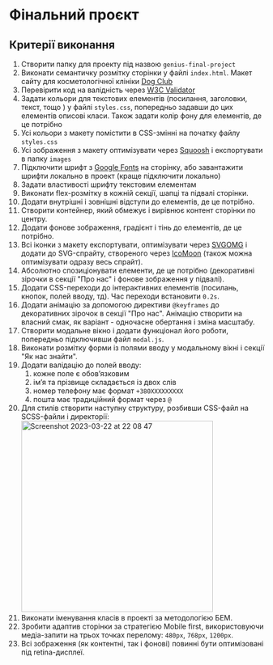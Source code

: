 # Фінальний проєкт

## Критерії виконання


1. Створити папку для проекту під назвою `genius-final-project`
2. Виконати семантичку розмітку сторінки у файлі `index.html`. Макет сайту для косметологічної клініки [Dog Club](https://www.figma.com/file/rTCMsYAj44dHB4dfwo7cOZ/Dog-Club?node-id=123%3A177&t=kJwseFkErM76jFqO-1)
3. Перевірити код на валідність через [W3C Validator](https://validator.w3.org/#validate_by_uri) 
4. Задати кольори для текстових елементів (посилання, заголовки, текст, тощо ) у файлі `styles.css`, попередньо задавши до цих елементів описові класи. Також задати колір фону для елементів, де це потрібно
5. Усі кольори з макету помістити в CSS-змінні на початку файлу `styles.css`
6. Усі зображення з макету оптимізувати через [Squoosh](https://squoosh.app/) і експортувати в папку `images`
7. Підключити шрифт з [Google Fonts](https://fonts.google.com/) на сторінку, або завантажити шрифти локально в проект (краще підключити локально)
8. Задати властивості шрифту текстовим елементам
9. Виконати flex-розмітку в кожній секції, шапці та підвалі сторінки. 
10. Додати внутрішні і зовнішні відступи до елементів, де це потрібно.
11. Створити контейнер, який обмежує і вирівнює контент сторінки по центру.
12. Додати фонове зображення, градієнт і тінь до елементів, де це потрібно.
13. Всі іконки з макету експортувати, оптимізувати через [SVGOMG](https://jakearchibald.github.io/svgomg/) і додати до SVG-спрайту, створеного через [IcoMoon](https://icomoon.io/) (також можна оптимізувати одразу весь спрайт).
14. Абсолютно спозиціонувати елементи, де це потрібно (декоративні зірочки в секції "Про нас" і фонове зображення у підвалі).
15. Додати CSS-переходи до інтерактивних елементів (посилань, кнопок, полей вводу, тд). Час переходи встановити `0.2s`.
16. Додати анімацію за допомогою директиви `@keyframes` до декоративних зірочок в секції "Про нас". Анімацію створити на власний смак, як варіант - одночасне обертання і зміна масштабу.
17. Створити модальне вікно і додати функціонал його роботи, попередньо підключивши файл `modal.js`.
18. Виконати розмітку форми із полями вводу у модальному вікні і секції "Як нас знайти".
19. Додати валідацію до полей вводу:
	1. кожне поле є обовʼязковим
	2. імʼя та прізвище складається із двох слів
	3. номер телефону має формат `+380ХХХХХХХХХ`
	4. пошта має традиційний формат через `@`
20. Для стилів створити наступну структуру, розбивши CSS-файл на SCSS-файли і директорії:<img width="378" alt="Screenshot 2023-03-22 at 22 08 47" src="https://user-images.githubusercontent.com/124382088/227026318-836b83e3-888e-42b7-9b6f-52b3f04f9923.png">
21. Виконати іменування класів в проекті за методологією БЕМ.
22. Зробити адаптив сторінки за стратегією Mobile first, використовуючи медіа-запити на трьох точках перелому: `480px`, `768px`, `1200px`.
23. Всі зображення (як контентні, так і фонові) повинні бути оптимізовані під retina-дисплеї.
